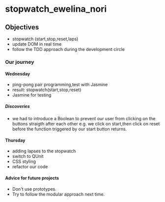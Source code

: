# stopwatch_ewelina_nori

## Objectives
- stopwatch (start,stop,reset,laps)
- update DOM in real time
- follow the TDD approach during the development circle

### Our journey

#### Wednesday
- ping-pong pair programming,test with Jasmine
- result: stopwatch(start,stop,reset)
- Jasmine for testing

##### Discoveries
- we had to introduce a Boolean to prevent our user from clicking on the buttons straigth after each other e.g. we click on start,then click on reset before the function triggered by our start button returns.

#### Thursday
- adding lapses to the stopwatch
- switch to QUnit
- CSS styling
- refactor our code

#### Advice for future projects

- Don't use prototypes.
- Try to follow the modular approach next time.


